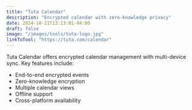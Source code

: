 ```yaml
---
title: "Tuta Calendar"
description: "Encrypted calendar with zero-knowledge privacy"
date: 2024-10-21T13:13:01-04:00
draft: false
image: "/images/tools/tuta-logo.jpg"
linkToTool: "https://tuta.com/calendar"
---
```


Tuta Calendar offers encrypted calendar management with multi-device sync. Key features include:
- End-to-end encrypted events
- Zero-knowledge encryption
- Multiple calendar views
- Offline support
- Cross-platform availability
